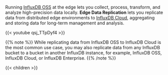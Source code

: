 
Running [InfluxDB OSS](/influxdb/v2/install/) at the edge lets you collect, process, transform, and analyze high-precision data locally.
**Edge Data Replication** lets you replicate data from distributed edge environments to [InfluxDB Cloud](/influxdb/cloud/sign-up/), aggregating and storing data for long-term management and analysis.

{{< youtube qsj_TTpDyf4 >}}

{{% note %}}
While replicating data from InfluxDB OSS to InfluxDB Cloud is the most common use case, you may also replicate data from any InfluxDB bucket to a bucket in another InfluxDB instance, for example, InfluxDB OSS, InfluxDB Cloud, or InfluxDB Enterprise.
{{% /note %}}

{{< children >}}

